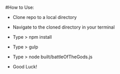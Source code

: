 #How to Use:

- Clone repo to a local directory

- Navigate to the cloned directory in your terminal

- Type > npm install

- Type > gulp

- Type > node built/battleOfTheGods.js

- Good Luck!
